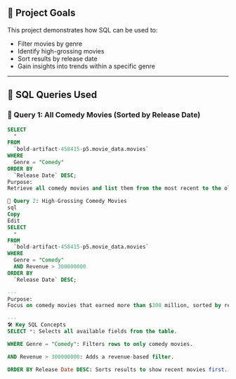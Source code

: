 ## 🎯 Project Goals

This project demonstrates how SQL can be used to:

- Filter movies by genre
- Identify high-grossing movies
- Sort results by release date
- Gain insights into trends within a specific genre

---

## 🧾 SQL Queries Used

### 🔹 Query 1: All Comedy Movies (Sorted by Release Date)

```sql
SELECT 
  *
FROM 
  `bold-artifact-458415-p5.movie_data.movies` 
WHERE
  Genre = "Comedy"
ORDER BY 
  `Release Date` DESC;
Purpose:
Retrieve all comedy movies and list them from the most recent to the oldest, showing how comedy films have evolved over time.

🔹 Query 2: High-Grossing Comedy Movies
sql
Copy
Edit
SELECT 
  *
FROM 
  `bold-artifact-458415-p5.movie_data.movies` 
WHERE
  Genre = "Comedy"
  AND Revenue > 300000000
ORDER BY
  `Release Date` DESC;

---
Purpose:
Focus on comedy movies that earned more than $300 million, sorted by release date. This highlights the most commercially successful comedies.

---
🛠️ Key SQL Concepts
SELECT *: Selects all available fields from the table.

WHERE Genre = "Comedy": Filters rows to only comedy movies.

AND Revenue > 300000000: Adds a revenue-based filter.

ORDER BY Release Date DESC: Sorts results to show recent movies first.

